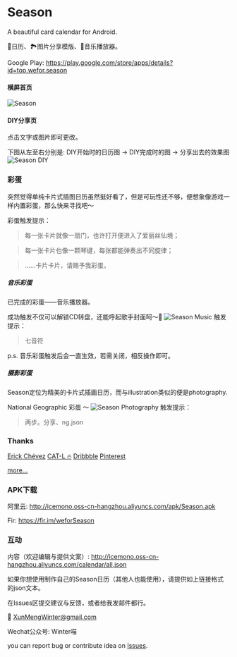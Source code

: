 # Season
A beautiful card calendar for Android.

📅日历、🏞️图片分享模版、🎵音乐播放器。



Google Play: https://play.google.com/store/apps/details?id=top.wefor.season


#### 横屏首页
![Season](http://icemono.oss-cn-hangzhou.aliyuncs.com/images/season-567.jpg)


#### DIY分享页
点击文字或图片即可更改。

下图从左至右分别是: DIY开始时的日历图 -> DIY完成时的图 -> 分享出去的效果图
![Season DIY](http://icemono.oss-cn-hangzhou.aliyuncs.com/images/season-diy-small-2.jpg)


### 彩蛋
突然觉得单纯卡片式插图日历虽然挺好看了，但是可玩性还不够，便想象像游戏一样内置彩蛋，那么快来寻找吧～

彩蛋触发提示：
> 每一张卡片就像一扇门，也许打开便进入了爱丽丝仙境；

> 每一张卡片也像一颗琴键，每张都能弹奏出不同旋律；

> ......卡片卡片，请赐予我彩蛋。

##### 音乐彩蛋
已完成的彩蛋——音乐播放器。

成功触发不仅可以解锁CD转盘，还能呼起歌手封面呵～🎵
![Season Music](http://icemono.oss-cn-hangzhou.aliyuncs.com/images/img_season_jay_ljf_2.jpg)
触发提示：
> 七音符

p.s. 音乐彩蛋触发后会一直生效，若需关闭，相反操作即可。

##### 摄影彩蛋
Season定位为精美的卡片式插画日历，而与illustration类似的便是photography.

National Geographic 彩蛋 ～
![Season Photography](http://icemono.oss-cn-hangzhou.aliyuncs.com/images/img_season_ng_2.jpg)
触发提示：
> 两步。分享、ng.json


### Thanks
[Erick Chévez](https://dribbble.com/shots/4887127-The-cold-escape) 
[CAT-L 🔥](https://dribbble.com/shots/5429193-Beautiful-scenery-calendar) 
[Dribbble](https://dribbble.com/IceWinter/likes) 
[Pinterest](https://www.pinterest.com/ice1627/pins/) 

[more...](https://github.com/XunMengWinter/Season/blob/master/thanks.md)


### APK下载
阿里云: http://icemono.oss-cn-hangzhou.aliyuncs.com/apk/Season.apk

Fir: https://fir.im/weforSeason


### 互动
内容（欢迎编辑与提供文案）: http://icemono.oss-cn-hangzhou.aliyuncs.com/calendar/all.json

如果你想使用制作自己的Season日历（其他人也能使用），请提供如上链接格式的json文本。


在Issues区提交建议与反馈，或者给我发邮件都行。

📮 XunMengWinter@gmail.com

Wechat公众号: Winter喵


you can report bug or contribute idea on [Issues](https://github.com/XunMengWinter/Season/issues).
